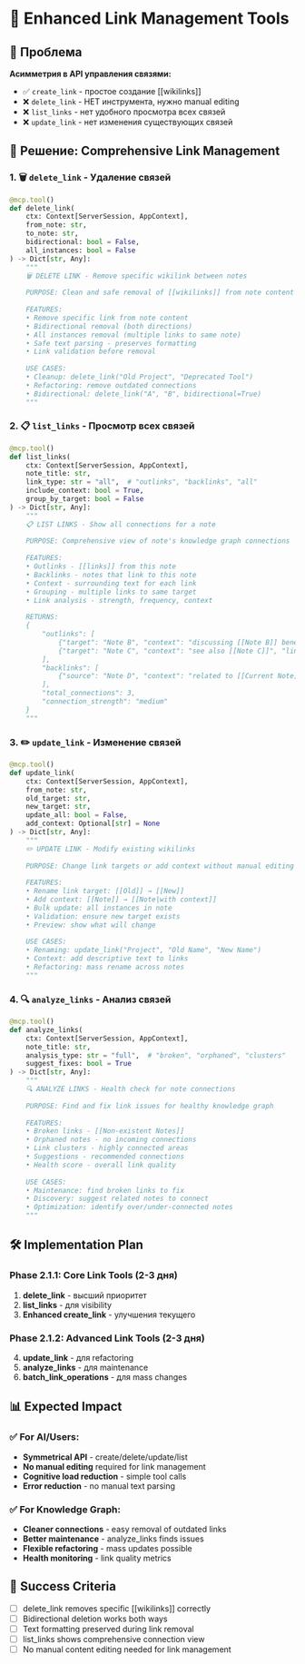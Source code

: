# 🔗 Enhanced Link Management Tools

## 🎯 Проблема
**Асимметрия в API управления связями:**
- ✅ `create_link` - простое создание [[wikilinks]]
- ❌ `delete_link` - НЕТ инструмента, нужно manual editing
- ❌ `list_links` - нет удобного просмотра всех связей
- ❌ `update_link` - нет изменения существующих связей

## 🚀 Решение: Comprehensive Link Management

### 1. 🗑️ `delete_link` - Удаление связей
```python
@mcp.tool()
def delete_link(
    ctx: Context[ServerSession, AppContext],
    from_note: str,
    to_note: str,
    bidirectional: bool = False,
    all_instances: bool = False
) -> Dict[str, Any]:
    """
    🗑️ DELETE LINK - Remove specific wikilink between notes
    
    PURPOSE: Clean and safe removal of [[wikilinks]] from note content
    
    FEATURES:
    • Remove specific link from note content
    • Bidirectional removal (both directions)
    • All instances removal (multiple links to same note)
    • Safe text parsing - preserves formatting
    • Link validation before removal
    
    USE CASES:
    • Cleanup: delete_link("Old Project", "Deprecated Tool")
    • Refactoring: remove outdated connections
    • Bidirectional: delete_link("A", "B", bidirectional=True)
    """
```

### 2. 📋 `list_links` - Просмотр всех связей
```python
@mcp.tool()
def list_links(
    ctx: Context[ServerSession, AppContext],
    note_title: str,
    link_type: str = "all",  # "outlinks", "backlinks", "all"
    include_context: bool = True,
    group_by_target: bool = False
) -> Dict[str, Any]:
    """
    📋 LIST LINKS - Show all connections for a note
    
    PURPOSE: Comprehensive view of note's knowledge graph connections
    
    FEATURES:
    • Outlinks - [[links]] from this note
    • Backlinks - notes that link to this note
    • Context - surrounding text for each link
    • Grouping - multiple links to same target
    • Link analysis - strength, frequency, context
    
    RETURNS:
    {
        "outlinks": [
            {"target": "Note B", "context": "discussing [[Note B]] benefits", "line": 15},
            {"target": "Note C", "context": "see also [[Note C]]", "line": 23}
        ],
        "backlinks": [
            {"source": "Note D", "context": "related to [[Current Note]]", "line": 8}
        ],
        "total_connections": 3,
        "connection_strength": "medium"
    }
    """
```

### 3. ✏️ `update_link` - Изменение связей
```python
@mcp.tool()
def update_link(
    ctx: Context[ServerSession, AppContext],
    from_note: str,
    old_target: str,
    new_target: str,
    update_all: bool = False,
    add_context: Optional[str] = None
) -> Dict[str, Any]:
    """
    ✏️ UPDATE LINK - Modify existing wikilinks
    
    PURPOSE: Change link targets or add context without manual editing
    
    FEATURES:
    • Rename link target: [[Old]] → [[New]]
    • Add context: [[Note]] → [[Note|with context]]
    • Bulk update: all instances in note
    • Validation: ensure new target exists
    • Preview: show what will change
    
    USE CASES:
    • Renaming: update_link("Project", "Old Name", "New Name")
    • Context: add descriptive text to links
    • Refactoring: mass rename across notes
    """
```

### 4. 🔍 `analyze_links` - Анализ связей
```python
@mcp.tool()  
def analyze_links(
    ctx: Context[ServerSession, AppContext],
    note_title: str,
    analysis_type: str = "full",  # "broken", "orphaned", "clusters"
    suggest_fixes: bool = True
) -> Dict[str, Any]:
    """
    🔍 ANALYZE LINKS - Health check for note connections
    
    PURPOSE: Find and fix link issues for healthy knowledge graph
    
    FEATURES:
    • Broken links - [[Non-existent Notes]]
    • Orphaned notes - no incoming connections
    • Link clusters - highly connected areas
    • Suggestions - recommended connections
    • Health score - overall link quality
    
    USE CASES:
    • Maintenance: find broken links to fix
    • Discovery: suggest related notes to connect
    • Optimization: identify over/under-connected notes
    """
```

## 🛠️ Implementation Plan

### Phase 2.1.1: Core Link Tools (2-3 дня)
1. **delete_link** - высший приоритет
2. **list_links** - для visibility
3. **Enhanced create_link** - улучшения текущего

### Phase 2.1.2: Advanced Link Tools (2-3 дня)  
4. **update_link** - для refactoring
5. **analyze_links** - для maintenance
6. **batch_link_operations** - для mass changes

## 📊 Expected Impact

### ✅ For AI/Users:
- **Symmetrical API** - create/delete/update/list
- **No manual editing** required for link management
- **Cognitive load reduction** - simple tool calls
- **Error reduction** - no manual text parsing

### ✅ For Knowledge Graph:
- **Cleaner connections** - easy removal of outdated links
- **Better maintenance** - analyze_links finds issues
- **Flexible refactoring** - mass updates possible
- **Health monitoring** - link quality metrics

## 🎯 Success Criteria
- [ ] delete_link removes specific [[wikilinks]] correctly
- [ ] Bidirectional deletion works both ways  
- [ ] Text formatting preserved during link removal
- [ ] list_links shows comprehensive connection view
- [ ] No manual content editing needed for link management
